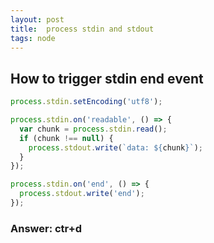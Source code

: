 ```yaml
---
layout: post
title:  process stdin and stdout
tags: node
---
```


## How to trigger stdin end event

```js  
process.stdin.setEncoding('utf8');

process.stdin.on('readable', () => {
  var chunk = process.stdin.read();
  if (chunk !== null) {
    process.stdout.write(`data: ${chunk}`);
  }
});

process.stdin.on('end', () => {
  process.stdout.write('end');
});
```

### Answer: ctr+d
